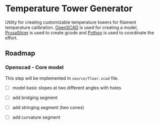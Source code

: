 # Temperature Tower Generator

Utility for creating customizable temperature towers for filament temperature calibration. [OpenSCAD](https://openscad.org/) is used for creating a model, [PrusaSlicer](https://www.prusa3d.com/page/prusaslicer_424/) is used to create gcode and [Python](https://www.python.org/) is used to coordinate the effort.

## Roadmap

### Openscad - Core model

This step will be implemented in `source/floor.scad` file.

- [ ] model basic slopes at two different angles with holes
- [ ] add bridging segment
- [ ] add stringing segment (two cones)
- [ ] add curvature segment 

